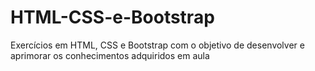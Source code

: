 # HTML-CSS-e-Bootstrap
Exercícios em HTML, CSS e Bootstrap com o objetivo de desenvolver e aprimorar os conhecimentos adquiridos em aula
